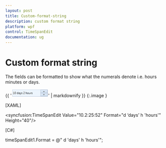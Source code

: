 ```yaml
---
layout: post
title: Custom-format-string
description: custom format string
platform: wpf
control: TimeSpanEdit
documentation: ug
---
```


# Custom format string

The fields can be formatted to show what the numerals denote i.e. hours minutes or days.



{{ '![](Custom-format-string_images/Custom-format-string_img1.png)' | markdownify }}
{:.image }




[XAML]

<syncfusion:TimeSpanEdit Value="10.2:25:52" Format="d ‘days’ h 'hours'"  Height="40"/>



[C#]

timeSpanEdit1.Format = @" d 'days' h 'hours'";



